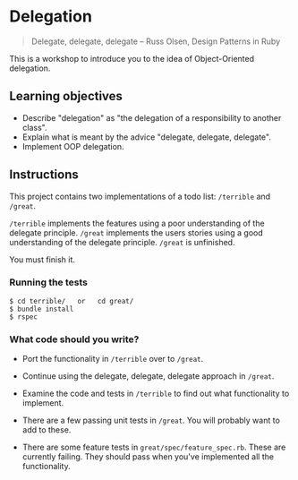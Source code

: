 # Delegation

> Delegate, delegate, delegate
> – Russ Olsen, Design Patterns in Ruby

This is a workshop to introduce you to the idea of Object-Oriented delegation.

## Learning objectives

- Describe "delegation" as "the delegation of a responsibility to another class".
- Explain what is meant by the advice "delegate, delegate, delegate".
- Implement OOP delegation.

## Instructions

This project contains two implementations of a todo list: `/terrible` and `/great`.

`/terrible` implements the features using a poor understanding of the delegate principle.  `/great` implements the users stories using a good understanding of the delegate principle.  `/great` is unfinished.

You must finish it.

### Running the tests

    $ cd terrible/   or   cd great/
    $ bundle install
    $ rspec

### What code should you write?

* Port the functionality in `/terrible` over to `/great`.

* Continue using the delegate, delegate, delegate approach in `/great`.

* Examine the code and tests in `/terrible` to find out what functionality to implement.

* There are a few passing unit tests in `/great`.  You will probably want to add to these.

* There are some feature tests in `great/spec/feature_spec.rb`.  These are currently failing.  They should pass when you've implemented all the functionality.
